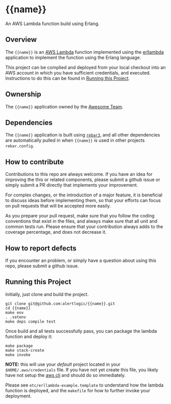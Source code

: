 {{name}}
=================

An AWS Lambda function build using Erlang.


## Overview

The `{{name}}` is an [AWS Lambda](https://aws.amazon.com/lambda/)
function implemented using the
[erllambda](https://algithub.pd.alertlogic.net/alertlogic/erllambda)
application to implement the function using the Erlang language.

This project can be complied and deployed from your local checkout into an
AWS account in which you have sufficient credentials, and executed.
Instructions to do this can be found in
[Running this Project](#running-this-project).


## Ownership

The `{{name}}` application owned by the [Awesome Team]().


## Dependencies

The `{{name}}` application is built using
[`rebar3`](http://www.rebar3.org), and all other dependencies are
automatically pulled in when `{{name}}` is used in other projects
`rebar.config`.


## How to contribute

Contributions to this repo are always welcome.  If you have an idea for
improving the this or related components, please submit a
github issue or simply submit a PR directly that implements your improvement.

For complex changes, or the introduction of a major feature, it is
beneficial to discuss ideas before implementing them, so that your efforts
can focus on pull requests that will be accepted more easily.

As you prepare your pull request, make sure that you follow the coding
conventions that exist in the files, and always make sure that all unit and
common tests run.  Please ensure that your contribution always adds to the
coverage percentage, and does not decrease it.


## How to report defects

If you encounter an problem, or simply have a question about using this
repo, please submit a github issue.


## Running this Project

Initially, just clone and build the project.

```
git clone git@github.com:alertlogic/{{name}}.git
cd {{name}}
make env
. .setenv
make deps compile test
```

Once build and all tests successfully pass, you can package the lambda
function and deploy it:

```
make package
make stack-create
make invoke
```


**NOTE:** this will use your *default* project located in your
`$HOME/.aws/credentials` file.  If you have not yet create this file, you
likely have not setup the [aws cli](https://aws.amazon.com/cli/) and should
do so immediately.

Please see `etc/erllambda-example.template` to understand how the lambda
function is deployed, and the `makefile` for how to further invoke your
deployment.


<!--- vim: sw=4 et ts=4 -->
